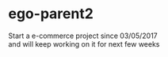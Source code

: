 # ego-parent2

Start a e-commerce project since 03/05/2017<br>
and will keep working on it for next few weeks
